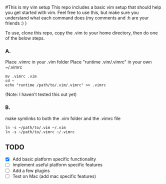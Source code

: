 #This is my vim setup
This repo includes a basic vim setup that should help you get started with vim. Feel free to use this, but make sure you understand what each command does (my comments and :h are your friends :) )

To use, clone this repo, copy the .vim to your home directory, then do one of the below steps.

### A.
Place .vimrc in your .vim folder
Place "runtime .vim/.vimrc" in your own ~/.vimrc
```
mv .vimrc .vim
cd ~
echo "runtime /path/to/.vim/.vimrc" >> .vimrc
```
(Note: I haven't tested this out yet)

### B.
make symlinks to both the .vim folder and the .vimrc file
```
ln -s ~/path/to/.vim ~/.vim
ln -s ~/path/to/.vimrc ~/.vimrc
```

## TODO
- [x] Add basic platform specific functionality
- [ ] Implement useful platform specific features
- [ ] Add a few plugins
- [ ] Test on Mac (add mac specific features)
